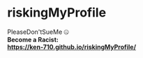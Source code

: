# riskingMyProfile
PleaseDon'tSueMe 🤐
<br>
<b>Become a Racist:<b> <br>
https://ken-710.github.io/riskingMyProfile/

